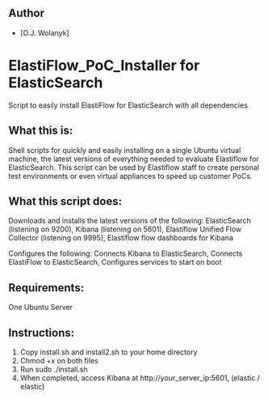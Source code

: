 ## Author
- [O.J. Wolanyk]

# ElastiFlow_PoC_Installer for ElasticSearch
Script to easily install ElastiFlow for ElasticSearch with all dependencies

What this is:
----------------
Shell scripts for quickly and easily installing on a single Ubuntu virtual machine, the latest versions of everything needed to evaluate Elastiflow for ElasticSearch. This script can be used by Elastiflow staff to create personal test environments or even virtual appliances to speed up customer PoCs.

What this script does:
----------------
  Downloads and installs the latest versions of the following:
    ElasticSearch (listening on 9200),
    Kibana (listening on 5601),
    Elastiflow Unified Flow Collector (listening on 9995),
    Elastiflow flow dashboards for Kibana
  
  Configures the following:
    Connects Kibana to ElasticSearch,
    Connects ElastiFlow to ElasticSearch,
    Configures services to start on boot

Requirements:
----------------
One Ubuntu Server

Instructions:
----------------
1) Copy install.sh and install2.sh to your home directory
2) Chmod +x on both files
3) Run sudo ./install.sh
4) When completed, access Kibana at http://your_server_ip:5601, (elastic / elastic)
